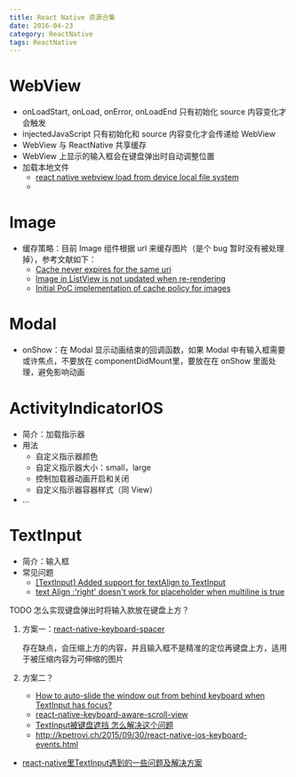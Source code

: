 ```yaml
---
title: React Native 资源合集
date: 2016-04-23
category: ReactNative
tags: ReactNative
---
```


# WebView
- onLoadStart, onLoad, onError, onLoadEnd 只有初始化 source 内容变化才会触发
- injectedJavaScript 只有初始化和 source 内容变化才会传递给 WebView
- WebView 与 ReactNative 共享缓存
- WebView 上显示的输入框会在键盘弹出时自动调整位置
- 加载本地文件
  - [react native webview load from device local file system](http://stackoverflow.com/questions/33506908/react-native-webview-load-from-device-local-file-system)
  -

# Image
- 缓存策略：目前 Image 组件根据 url 来缓存图片（是个 bug 暂时没有被处理掉），参考文献如下：
    - [Cache never expires for the same uri](https://github.com/facebook/react-native/issues/1397)
    - [Image in ListView is not updated when re-rendering](https://github.com/facebook/react-native/issues/1417)
    - [Initial PoC implementation of cache policy for images](https://github.com/facebook/react-native/pull/1491)

# Modal
- onShow：在 Modal 显示动画结束的回调函数，如果 Modal 中有输入框需要或许焦点，不要放在 componentDidMount里，要放在在 onShow 里面处理，避免影响动画

# ActivityIndicatorIOS
- 简介：加载指示器
- 用法
    - 自定义指示器颜色
    - 自定义指示器大小：small，large
    - 控制加载器动画开启和关闭
    - 自定义指示器容器样式（同 View）
- ...

# TextInput
- 简介：输入框
- 常见问题
    - [[TextInput] Added support for textAlign to TextInput](https://github.com/facebook/react-native/pull/772)
    - [text Align :'right' doesn't work for placeholder when multiline is true](https://github.com/facebook/react-native/issues/7378)

TODO
怎么实现键盘弹出时将输入款放在键盘上方？

1. 方案一：[react-native-keyboard-spacer](https://github.com/Andr3wHur5t/react-native-keyboard-spacer)

    存在缺点，会压缩上方的内容，并且输入框不是精准的定位再键盘上方，适用于被压缩内容为可伸缩的图片

2. 方案二？
    - [How to auto-slide the window out from behind keyboard when TextInput has focus?](http://stackoverflow.com/questions/29313244/how-to-auto-slide-the-window-out-from-behind-keyboard-when-textinput-has-focus)
    - [react-native-keyboard-aware-scroll-view](https://github.com/APSL/react-native-keyboard-aware-scroll-view)
    - [TextInput被键盘遮挡 怎么解决这个问题](http://bbs.reactnative.cn/topic/606/textinput%E8%A2%AB%E9%94%AE%E7%9B%98%E9%81%AE%E6%8C%A1-%E6%80%8E%E4%B9%88%E8%A7%A3%E5%86%B3%E8%BF%99%E4%B8%AA%E9%97%AE%E9%A2%98/2)
    - http://kpetrovi.ch/2015/09/30/react-native-ios-keyboard-events.html

- [react-native里TextInput遇到的一些问题及解决方案](https://segmentfault.com/a/1190000003876625)

